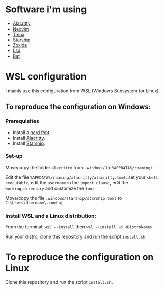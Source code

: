 # Software i'm using
- [Alacritty](https://github.com/alacritty/alacritty)
- [Neovim](https://github.com/neovim/neovim)
- [Tmux](https://github.com/tmux/tmux/wiki)
- [Starship](https://github.com/starship/starship)
- [Zoxide](https://github.com/ajeetdsouza/zoxide)
- [Lsd](https://github.com/lsd-rs/lsd)
- [Bat](https://github.com/sharkdp/bat)

# WSL configuration

I mainly use this configuration from WSL (Windows Subsystem for Linux).

## To reproduce the configuration on Windows:

### Prerequisites
- Install a [nerd font](https://www.nerdfonts.com/font-downloads).
- Install [Alacritty](https://github.com/alacritty/alacritty).
- Install [Starship](https://github.com/starship/starship).

### Set-up
Move/copy the folder `alacritty` from `.windows/` to `%APPDATA%/roaming/`

Edit the file `%APPDATA%/roaming/alacritty/alacritty.toml`: set your `shell executable`, edit the `username` in the `import clause`, edit the `working_directory` and customize the `font`.

Move/copy the file `.windows/starship/starship.toml` to `C:\Users\Username\.config`


### Install WSL and a Linux distribution:
From the terminal: `wsl --install` then `wsl --install -d <DistroName>`

Run your distro, clone this repository and run the script `install.sh`.

# To reproduce the configuration on Linux

Clone this repository and run the script `install.sh`.

